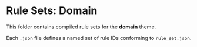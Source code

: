 # Rule Sets: Domain

This folder contains compiled rule sets for the **domain** theme.

Each `.json` file defines a named set of rule IDs conforming to `rule_set.json`.
